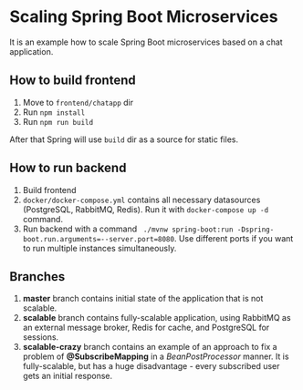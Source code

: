 # Scaling Spring Boot Microservices

It is an example how to scale Spring Boot microservices based on a chat application.

## How to build frontend

1. Move to `frontend/chatapp` dir
2. Run `npm install`
3. Run `npm run build`

After that Spring will use `build` dir as a source for static files.

## How to run backend

1. Build frontend
2. `docker/docker-compose.yml` contains all necessary datasources (PostgreSQL, RabbitMQ, Redis). Run it with `docker-compose up -d` command.
3. Run backend with a command ` ./mvnw spring-boot:run -Dspring-boot.run.arguments=--server.port=8080`. Use different ports if you want to run multiple instances simultaneously.

## Branches

1. **master** branch contains initial state of the application that is not scalable.
2. **scalable** branch contains fully-scalable application, using RabbitMQ as an external message broker, Redis for cache, and PostgreSQL for sessions.
3. **scalable-crazy** branch contains an example of an approach to fix a problem of **@SubscribeMapping** in a *BeanPostProcessor* manner. It is fully-scalable, but
has a huge disadvantage - every subscribed user gets an initial response.
